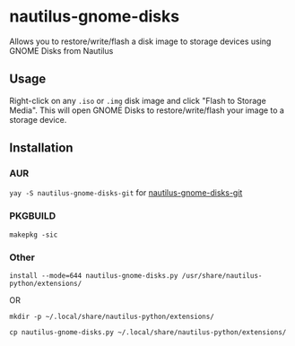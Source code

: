 # nautilus-gnome-disks
Allows you to restore/write/flash a disk image to storage devices using GNOME Disks from Nautilus

## Usage
Right-click on any `.iso` or `.img` disk image and click "Flash to Storage Media". This will open GNOME Disks to restore/write/flash your image to a storage device.

## Installation
### AUR
`yay -S nautilus-gnome-disks-git` for [nautilus-gnome-disks-git](https://aur.archlinux.org/packages/nautilus-gnome-disks-git)
### PKGBUILD
`makepkg -sic`
### Other
`install --mode=644 nautilus-gnome-disks.py /usr/share/nautilus-python/extensions/`

OR

`mkdir -p ~/.local/share/nautilus-python/extensions/`

`cp nautilus-gnome-disks.py ~/.local/share/nautilus-python/extensions/`
